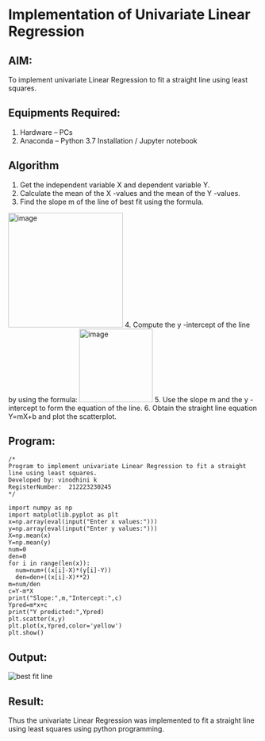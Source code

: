 # Implementation of Univariate Linear Regression
## AIM:
To implement univariate Linear Regression to fit a straight line using least squares.

## Equipments Required:
1. Hardware – PCs
2. Anaconda – Python 3.7 Installation / Jupyter notebook

## Algorithm
1. Get the independent variable X and dependent variable Y.
2. Calculate the mean of the X -values and the mean of the Y -values.
3. Find the slope m of the line of best fit using the formula. 
<img width="231" alt="image" src="https://user-images.githubusercontent.com/93026020/192078527-b3b5ee3e-992f-46c4-865b-3b7ce4ac54ad.png">
4. Compute the y -intercept of the line by using the formula:
<img width="148" alt="image" src="https://user-images.githubusercontent.com/93026020/192078545-79d70b90-7e9d-4b85-9f8b-9d7548a4c5a4.png">
5. Use the slope m and the y -intercept to form the equation of the line.
6. Obtain the straight line equation Y=mX+b and plot the scatterplot.

## Program:
```
/*
Program to implement univariate Linear Regression to fit a straight line using least squares.
Developed by: vinodhini k
RegisterNumber:  212223230245
*/
```
```````
import numpy as np
import matplotlib.pyplot as plt
x=np.array(eval(input("Enter x values:")))
y=np.array(eval(input("Enter y values:")))
X=np.mean(x)
Y=np.mean(y)
num=0
den=0
for i in range(len(x)):
  num=num+((x[i]-X)*(y[i]-Y))
  den=den+((x[i]-X)**2)
m=num/den
c=Y-m*X
print("Slope:",m,"Intercept:",c)
Ypred=m*x+c
print("Y predicted:",Ypred)
plt.scatter(x,y)
plt.plot(x,Ypred,color='yellow')
plt.show()
```````````

## Output:
![best fit line](sam.png)


## Result:
Thus the univariate Linear Regression was implemented to fit a straight line using least squares using python programming.
